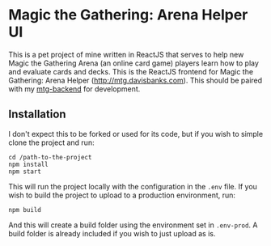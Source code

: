 # Magic the Gathering: Arena Helper UI

This is a pet project of mine written in ReactJS that serves to help new Magic the Gathering Arena (an online card game) players learn how to play and evaluate cards and decks.
This is the ReactJS frontend for Magic the Gathering: Arena Helper (http://mtg.davisbanks.com).
This should be paired with my [mtg-backend](https://github.com/debanks/mtg-backend.git) for development.

## Installation

I don't expect this to be forked or used for its code, but if you wish to simple clone the project and run:

```
cd /path-to-the-project
npm install
npm start
```

This will run the project locally with the configuration in the `.env` file. If you wish to build the project to upload to a production environment, run:

```
npm build
```

And this will create a build folder using the environment set in `.env-prod`. A build folder is already included if you wish to just upload as is.